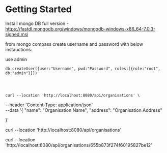 # Getting Started

Install mongo DB full version - https://fastdl.mongodb.org/windows/mongodb-windows-x86_64-7.0.3-signed.msi



from mongo compass create username and password with below instauctions:

use admin

    db.createUser({user:"Username", pwd:"Password", roles:[{role:"root", db:"admin"}]})
    
    
    
    
    curl --location 'http://localhost:8080/api/organisations' \
--header 'Content-Type: application/json' \
--data '{
    "name": "Organisation Name",
    "address": "Organisation Address"
    
}'


curl --location 'http://localhost:8080/api/organisations'



curl --location 'http://localhost:8080/api/organisations/655b873f274f60195827be12'



